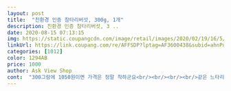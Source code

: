 ```yaml
---
layout: post 
title:  "친환경 인증 참타리버섯, 300g, 1개" 
description: 친환경 인증 참타리버섯, 3 ..
date: 2020-08-15 07:13:15 
img: https://static.coupangcdn.com/image/retail/images/2020/02/19/16/5/1af57c9e-41c8-494f-a46d-8243a71d82bc.jpg 
linkUrl: https://link.coupang.com/re/AFFSDP?lptag=AF3600438&subid=ahnPublicAsk&pageKey=1275044966&itemId=2280942125&vendorItemId=70278067031&traceid=V0-113-bfa20022c626955e 
categories: [1012] 
color: 1294AB 
price: 1000 
author: Ask View Shop 
cont:  "300그람에 1050원이면 가격은 정말 착하군요<br/><br/><br/>​<br/>같은 느타리 버섯이지만 좀더 맛있어서 맛타리라고 한답니다<br/>같이 주문한 후레쉬한 식품들과 함께 싱싱하게 잘 받았구요<br/>걍 넣었으면  더ㄷ ㅓ더  씹는맛을  지대로  느끼는건데ㅎ<br/>고기가 안들어 갔어도 충분히 맛있는 요리가 되네요<br/>곱창뽀끔  먹는데  너무  자잘했어여ㅠ<br/>괜히  좀 크다싶은것들을  쪽쪽  찢어서  넣었드만<br/>구매가격870₩ (세일가)<br/>구매하는데 참고가 되면 좋겠습니다<br/>구매한지  몇일지났어여<br/>구워도<br/>그래도  두사람이  충분히 먹고도 남쬬!<br/>그래도 워낙 버섯류 좋아하다보니 이가격에 충분히  만족스럽습니다^^<br/>그러나 제가 느끼기엔 버섯의 전체적인 식감이 느타리에 비해 떨어져서 익혔을때 쫄깃하다는 느낌이 덜하네요;;;<br/>그만큼 튼실하단 얘기겠죠^^<br/>기억이  새록새록합니다ㅎㅎ 종류  안가리고<br/>끓여도<br/>남는게  그리  많지는  않은데<br/>느타리버섯에 함유되어 있는 영양성분은 특히나  자라나는 아이들에게 아주 좋은 영양성분이 많습니다.<br/> 어린이건 어른이건 버섯은 먹는게 좋습니다.<br/><br/>늘 구입하던 느타리와는 또 어떻게 다른가 싶어서 구매했어요<br/>니아신은 피부염을 예방하며 비타민 D는 칼슘을 흡수하고 뼈를 만드는데 필수적인 영양소입니다<br/>님들도  많이잡수세여  버섯버섯<br/>다발이  그닥  크지않고  밑둥  잘라서  내버리고나면<br/>다여트  빡시게할때  버섯 츠암  어지간히  구워먹은<br/>들어보니 나름 묵직합니다<br/>떡국떡이 있어서 얼큰 떡국을 만들때도 넣어봤더니 역시나 맛있습니다^^<br/>또한 다이어트할때도 정말 좋은 식품입니다^^<br/>맛도 특별히 느타리보다 더 맛나다는 느낌도 없었습니다<br/>맛있는 버섯 잘 먹겠습니다!!<br/>맛있다고 진짜 잘 먹으니 기분이 좋네요.<br/> 요즈은 그리 덥지 않아서 요리하면서 덜 더워서 할 맛이 나네요 ㅋㅋ<br/>맛타리 버섯 효능은 느타리와 같고요<br/>맛타리를 듬뿍 넣고 잡채 만들어봤어요<br/>먹는재미  보는재미도  있는것 같아여<br/>물론  바로 해먹는게  가장  맛있었겠지만  며칠이 지난<br/>물에 가볍게 씻은 후  조리하면 되고 살이 연해 쉽게 상하기 때문에 바로 먹는 것이 좋습니다.<br/>  그리고 물기를 없앤 다음 랩이나 비닐봉지에 담아  냉장 보관하는게 좋습니다.<br/><br/>배송받은 버섯의 길이는 느타리버섯 보다는 짧고 갓 색깔도 좀 다르지만 수분만 잔뜩 머금어서 무거운 버섯이 아닌 탱탱한 버섯입니다<br/>배송일자 2020/07/05 새벽<br/>버섯은  종류도  매우  다양하고  맛이나  식감도  조금씩 달라서<br/>버섯은  종류에따라  영양성분이 다 다른데여<br/>보이는 그대로  망가지지 않았습니다!<br/>볶아도<br/>비타민이라던지  칼로리가  적다던지<br/>생기면서  곱창도  좀 부드러워졌고<br/>솔직한 구매리뷰입니다<br/>안한채  엄청  구워먹었쬬 냠냠a<br/>언제 먹어도 어떻게 먹어도 맛있는 버섯입니다❤<br/>오늘도  절대  나뿌지않았다는거)<br/>이미  쿠팡에서도  진심  수십번을  사먹어온게  버섯일정도로<br/>자주  먹는데  아무리  모른다해도  기본적으로  버섯들은<br/>잔잔한 버섯향은 어떤 재료와도 잘 어울리고 음식의 맛을 크게 좌지우지 하지 않아서 어디에나 잘 어울립니다<br/>저는  씹는맛! 버섯의  식감이  넘 좋아서  즐겨먹는  편인데여<br/>저는  쿠팡서  구매한  곱창에다가  싹 다 넣어봤어여<br/>저는 식탁에 오르는 찌개나 탕 전골 이외에도 국수나 라면 끓일때도 꼭 넣구요<br/>전반적으로 크지 않은 싸쥬라서 찢을 필요도 없네요<br/>정말 간만에 버섯을 주문합니다.<br/> 예전에 주문해서 자주 먹었눈데  질리도록 먹어서 쉬었다가 이젠 또 열심히 먹어야겠습니다.<br/> 버섯 중에선 느타리 참타리 이런류의 버섯이 편하게 구매할수 있고 제일 맛있는거 같습니다<br/>정말 착한 가격에 구매했습니다.<br/> 이번엔 강된장을 해서 먹었는데 버섯은 된장에 빠질수 없는 식재료이며 찌개의 맛을 돋궈 주기 때문에 꼭 넣는게 좋드라구요.<br/> 강된장 끓여서 아이들 비벼 주니 아주 잘 먹습니다.<br/><br/>제가  잘은모르지만서도ㅠ 그저  입으로만  드가는게 좋아서<br/>주문일자; 2020/07/04<br/>지내고 있네여<br/>참맛타리버섯  300g이에여! 양이  적지않습니다<br/>참타리 버섯은 비타민 B2는 성장을 촉진하고 지방, 단백질<br/>참타리버섯은 느타리버섯과 동일하고  칼로리가 매우 낮고 식물성 섬유소가 풍부해 혈액의 콜레스테롤 수치를 낮춰주고 지방의 흡수를 방해하여 비만을 예방할수 있습니다.<br/><br/>첨에  좀 빡빡하게  시작했는데  버섯 넣고서부터  수분이<br/>콜레스톨  수치를  낮춰준다던지 등등  요정도는 알거든여ㅎ<br/>타지않아서  버섯이가  여러모로  아조  열일해줬습니다<br/>튀겨도<br/>특히 콜레스테롤 수치를 낮춰 고혈압과 동맥경화 같은 성인병을 예방해 주고  암 치료과정에서 일어나는 구토,탈모,설사 등의 부작용에도 도움을 줍니다.<br/><br/>프레쉬가  생기고나서  평소보다  더 많이,  더  자주  먹으면서<br/>행복콜에다가  버섯  깨끗이  씻어  썰어가꼬  간 아무것도<br/>후회했네여.<br/>.<br/>  큰거는  그냥  그대로  넣을껄<br/>" 
---
```


